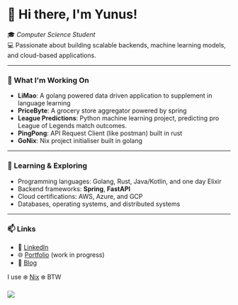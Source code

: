 # 👋 Hi there, I'm Yunus!  

🎓 *Computer Science Student*  
💻 Passionate about building scalable backends, machine learning models, and cloud-based applications.  

---

### 🚀 What I'm Working On  
- **LiMao**: A golang powered data driven application to supplement in language learning
- **PriceByte**: A grocery store aggregator powered by spring
- **League Predictions**: Python machine learning project, predicting pro League of Legends match outcomes.
- **PingPong**: API Request Client (like postman) built in rust
- **GoNix**: Nix project initialiser built in golang
---

### 🌱 Learning & Exploring  
- Programming languages: Golang, Rust, Java/Kotlin, and one day Elixir
- Backend frameworks: **Spring**, **FastAPI**  
- Cloud certifications: AWS, Azure, and GCP  
- Databases, operating systems, and distributed systems  

---

### 📫 Links
- 💼 [LinkedIn](https://www.linkedin.com/in/YunzWasTaken/)  
- 🌐 [Portfolio](https://yunz.dev) (work in progress)
- 📝 [Blog](https://yunz-dev.medium.com)

I use ❄️ [Nix](https://github.com/yunz-dev/nix-darwin) ❄️ BTW <br><br>
![](https://komarev.com/ghpvc/?username=yunz-dev&style=for-the-badge)
<!-- Proudly created with GPRM ( https://gprm.itsvg.in ) -->
<!--
**yunz-dev/yunz-dev** is a ✨ _special_ ✨ repository because its `README.md` (this file) appears on your GitHub profile.
Here are some ideas to get you started:
- 🔭 I’m currently working on ...
- 🌱 I’m currently learning ...
- 👯 I’m looking to collaborate on ...
- 🤔 I’m looking for help with ...
- 💬 Ask me about ...
- 📫 How to reach me: ...
- 😄 Pronouns: ...
- ⚡ Fun fact: ...
-->
